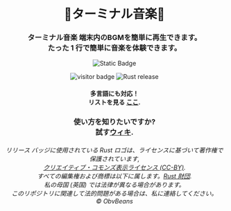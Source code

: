 <div align="center">
    <h1>🤖ターミナル音楽🎵</h1>
</div>
<div align="center">
    <h3>ターミナル音楽 端末内のBGMを簡単に再生できます。<br>
    たった 1 行で簡単に音楽を体験できます。</h3>
</div>

<p align="center">
    <img alt="Static Badge" src="https://img.shields.io/badge/%C2%A9_BSD_3--Clause-ライセンス-green?style=for-the-badge">
</p>

<p align="center">
  <img alt="visitor badge" src="https://visitor-badge.lithub.cc/badge?page_id=0SGames.TerminalMusic"/>
  <img alt="Rust release" src="https://img.shields.io/github/v/release/rust-lang/rust?logo=rust&color=red">
</p>

<div align="center">
    <h4>多言語にも対応！<br>
    リストを見る <a href="https://github.com/0SGames/TerminalMusic/tree/main/Languages">ここ</a>.</h4>
</div>

<div align="center">
    <h3>使い方を知りたいですか?<br>
    試す<a href="https://github.com/0SGames/TerminalMusic/wiki">ウィキ</a>.</h3>
</div>

<div align="center">
    <h6>リリース バッジに使用されている Rust ロゴは、ライセンスに基づいて著作権で保護されています,<br>
        <a href="https://creativecommons.org/licenses/by/4.0/deed.ja">クリエイティブ・コモンズ表示ライセンス (CC-BY)</a>.<br>
    すべての編集権および商標は以下に属します。<a href="https://foundation.rust-lang.org">Rust 財団</a>.<br>
    私の母国 (英国) では法律が異なる場合があります。<br>
    このリポジトリに関連して法的問題がある場合は、私に連絡してください。<br>
    © ObvBeans</h6>
</div>
